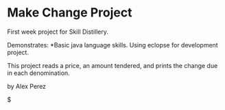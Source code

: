 # Make Change Project

First week project for Skill Distillery.

Demonstrates:
*Basic java language skills.
Using eclopse for development project.

This project reads a price, an amount tendered, and prints the change due in each denomination.  
 
 by Alex Perez
 
 $$$$$